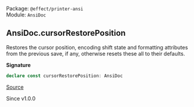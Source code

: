 Package: `@effect/printer-ansi`<br />
Module: `AnsiDoc`<br />

## AnsiDoc.cursorRestorePosition

Restores the cursor position, encoding shift state and formatting attributes
from the previous save, if any, otherwise resets these all to their defaults.

**Signature**

```ts
declare const cursorRestorePosition: AnsiDoc
```

[Source](https://github.com/Effect-TS/effect/tree/main/packages/printer-ansi/src/AnsiDoc.ts#L160)

Since v1.0.0